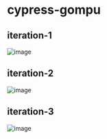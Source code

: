 ﻿# cypress-gompu

## iteration-1
![image](https://user-images.githubusercontent.com/112541317/229546493-ff0f4c3a-648a-407b-bca1-2685c5b25d43.png)

## iteration-2
![image](https://user-images.githubusercontent.com/112541317/229547340-1aee8ebb-f582-4306-9a26-a55e97a7d3d5.png)

## iteration-3
![image](https://user-images.githubusercontent.com/112541317/229548266-4f2cc9ae-cbbc-43cf-95c2-06fa792f8801.png)

